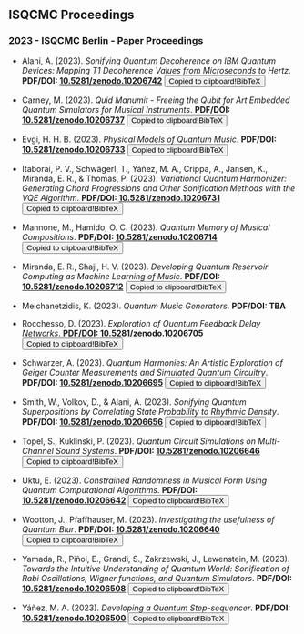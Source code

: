 ## ISQCMC Proceedings

### 2023 - ISQCMC Berlin - Paper Proceedings

- Alani, A. (2023). _Sonifying Quantum Decoherence on IBM Quantum Devices: Mapping T1 Decoherence Values from Microseconds to Hertz_. **PDF/DOI: [10.5281/zenodo.10206742](https://doi.org/10.5281/zenodo.10206742)** <button class="tooltip" onclick="copyBibTeX(this, 'ISQCMC_alani')" onmouseout="tooltipsOut(this)"><span class="tooltiptext">Copied to clipboard!</span>BibTeX <i class="fa fa-copy"></i></button>
  
- Carney, M. (2023). _Quid Manumit - Freeing the Qubit for Art Embedded Quantum Simulators for Musical Instruments_. **PDF/DOI: [10.5281/zenodo.10206737](https://doi.org/10.5281/zenodo.10206737)** <button class="tooltip" onclick="copyBibTeX(this, 'ISQCMC_carney')" onmouseout="tooltipsOut(this)"><span class="tooltiptext">Copied to clipboard!</span>BibTeX <i class="fa fa-copy"></i></button>
  
- Evgi, H. H. B. (2023). _Physical Models of Quantum Music_. **PDF/DOI: [10.5281/zenodo.10206733](https://doi.org/10.5281/zenodo.10206733)** <button class="tooltip" onclick="copyBibTeX(this, 'ISQCMC_evgi')" onmouseout="tooltipsOut(this)"><span class="tooltiptext">Copied to clipboard!</span>BibTeX <i class="fa fa-copy"></i></button>
  
- Itaboraí, P. V., Schwägerl, T., Yáñez, M. A., Crippa, A., Jansen, K., Miranda, E. R., & Thomas, P. (2023). _Variational Quantum Harmonizer: Generating Chord Progressions and Other Sonification Methods with the VQE Algorithm_. **PDF/DOI: [10.5281/zenodo.10206731](https://doi.org/10.5281/zenodo.10206731)** <button class="tooltip" onclick="copyBibTeX(this, 'ISQCMC_itaborai')" onmouseout="tooltipsOut(this)"><span class="tooltiptext">Copied to clipboard!</span>BibTeX <i class="fa fa-copy"></i></button>
  
- Mannone, M., Hamido, O. C. (2023). _Quantum Memory of Musical Compositions_. **PDF/DOI: [10.5281/zenodo.10206714](https://doi.org/10.5281/zenodo.10206714)** <button class="tooltip" onclick="copyBibTeX(this, 'ISQCMC_mannone')" onmouseout="tooltipsOut(this)"><span class="tooltiptext">Copied to clipboard!</span>BibTeX <i class="fa fa-copy"></i></button>
  
- Miranda, E. R., Shaji, H. V. (2023). _Developing Quantum Reservoir Computing as Machine Learning of Music_. **PDF/DOI: [10.5281/zenodo.10206712](https://doi.org/10.5281/zenodo.10206712)** <button class="tooltip" onclick="copyBibTeX(this, 'ISQCMC_miranda')" onmouseout="tooltipsOut(this)"><span class="tooltiptext">Copied to clipboard!</span>BibTeX <i class="fa fa-copy"></i></button>
  
- Meichanetzidis, K. (2023). _Quantum Music Generators_. **PDF/DOI: TBA** <!-- <button class="tooltip" onclick="copyBibTeX(this, 'ISQCMC_meichanetzidis')" onmouseout="tooltipsOut(this)"><span class="tooltiptext">Copied to clipboard!</span>BibTeX <i class="fa fa-copy"></i></button> -->
  
- Rocchesso, D. (2023). _Exploration of Quantum Feedback Delay Networks_. **PDF/DOI: [10.5281/zenodo.10206705](https://doi.org/10.5281/zenodo.10206705)** <button class="tooltip" onclick="copyBibTeX(this, 'ISQCMC_rocchesso')" onmouseout="tooltipsOut(this)"><span class="tooltiptext">Copied to clipboard!</span>BibTeX <i class="fa fa-copy"></i></button>
  
- Schwarzer, A. (2023). _Quantum Harmonies: An Artistic Exploration of Geiger Counter Measurements and Simulated Quantum Circuitry_. **PDF/DOI: [10.5281/zenodo.10206695](https://doi.org/10.5281/zenodo.10206695)** <button class="tooltip" onclick="copyBibTeX(this, 'ISQCMC_schwarzer')" onmouseout="tooltipsOut(this)"><span class="tooltiptext">Copied to clipboard!</span>BibTeX <i class="fa fa-copy"></i></button>
  
- Smith, W., Volkov, D., & Alani, A. (2023). _Sonifying Quantum Superpositions by Correlating State Probability to Rhythmic Density_. **PDF/DOI: [10.5281/zenodo.10206656](https://doi.org/10.5281/zenodo.10206656)** <button class="tooltip" onclick="copyBibTeX(this, 'ISQCMC_smith')" onmouseout="tooltipsOut(this)"><span class="tooltiptext">Copied to clipboard!</span>BibTeX <i class="fa fa-copy"></i></button>
  
- Topel, S., Kuklinski, P. (2023). _Quantum Circuit Simulations on Multi-Channel Sound Systems_. **PDF/DOI: [10.5281/zenodo.10206646](https://doi.org/10.5281/zenodo.10206646)** <button class="tooltip" onclick="copyBibTeX(this, 'ISQCMC_topel')" onmouseout="tooltipsOut(this)"><span class="tooltiptext">Copied to clipboard!</span>BibTeX <i class="fa fa-copy"></i></button>
  
- Uktu, E. (2023). _Constrained Randomness in Musical Form Using Quantum Computational Algorithms_. **PDF/DOI: [10.5281/zenodo.10206642](https://doi.org/10.5281/zenodo.10206642)** <button class="tooltip" onclick="copyBibTeX(this, 'ISQCMC_uktu')" onmouseout="tooltipsOut(this)"><span class="tooltiptext">Copied to clipboard!</span>BibTeX <i class="fa fa-copy"></i></button>
  
- Wootton, J., Pfaffhauser, M. (2023). _Investigating the usefulness of Quantum Blur_. **PDF/DOI: [10.5281/zenodo.10206640](https://doi.org/10.5281/zenodo.10206640)** <button class="tooltip" onclick="copyBibTeX(this, 'ISQCMC_wootton')" onmouseout="tooltipsOut(this)"><span class="tooltiptext">Copied to clipboard!</span>BibTeX <i class="fa fa-copy"></i></button>
  
- Yamada, R., Piñol, E., Grandi, S., Zakrzewski, J., Lewenstein, M. (2023). _Towards the Intuitive Understanding of Quantum World: Sonification of Rabi Oscillations, Wigner functions, and Quantum Simulators_. **PDF/DOI: [10.5281/zenodo.10206508](https://doi.org/10.5281/zenodo.10206508)** <button class="tooltip" onclick="copyBibTeX(this, 'ISQCMC_yamada')" onmouseout="tooltipsOut(this)"><span class="tooltiptext">Copied to clipboard!</span>BibTeX <i class="fa fa-copy"></i></button>
  
- Yáñez, M. A. (2023). _Developing a Quantum Step-sequencer_. **PDF/DOI: [10.5281/zenodo.10206500](https://doi.org/10.5281/zenodo.10206500)** <button class="tooltip" onclick="copyBibTeX(this, 'ISQCMC_yanez')" onmouseout="tooltipsOut(this)"><span class="tooltiptext">Copied to clipboard!</span>BibTeX <i class="fa fa-copy"></i></button>

‌
